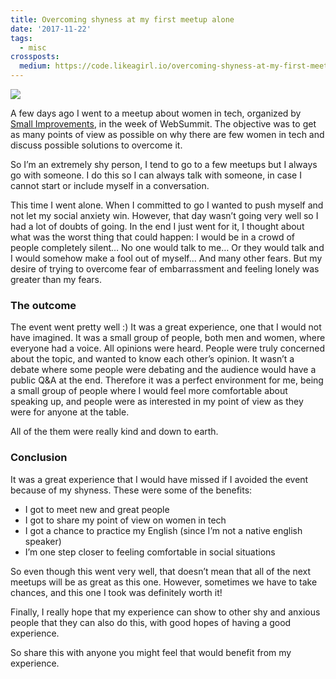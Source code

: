 ```yaml
---
title: Overcoming shyness at my first meetup alone
date: '2017-11-22'
tags:
  - misc
crossposts:
  medium: https://code.likeagirl.io/overcoming-shyness-at-my-first-meetup-alone-f0f23175f745
---
```


![](/images/shy-dog.jpeg)

A few days ago I went to a meetup about women in tech, organized by [Small Improvements](https://www.small-improvements.com/), in the week of WebSummit. The objective was to get as many points of view as possible on why there are few women in tech and discuss possible solutions to overcome it.

So I’m an extremely shy person, I tend to go to a few meetups but I always go with someone. I do this so I can always talk with someone, in case I cannot start or include myself in a conversation.

This time I went alone. When I committed to go I wanted to push myself and not let my social anxiety win. However, that day wasn’t going very well so I had a lot of doubts of going. In the end I just went for it, I thought about what was the worst thing that could happen: I would be in a crowd of people completely silent… No one would talk to me… Or they would talk and I would somehow make a fool out of myself… And many other fears. But my desire of trying to overcome fear of embarrassment and feeling lonely was greater than my fears.

### The outcome

The event went pretty well :) It was a great experience, one that I would not have imagined. It was a small group of people, both men and women, where everyone had a voice. All opinions were heard. People were truly concerned about the topic, and wanted to know each other’s opinion. It wasn’t a debate where some people were debating and the audience would have a public Q&A at the end. Therefore it was a perfect environment for me, being a small group of people where I would feel more comfortable about speaking up, and people were as interested in my point of view as they were for anyone at the table.

All of the them were really kind and down to earth.

### Conclusion

It was a great experience that I would have missed if I avoided the event because of my shyness. These were some of the benefits:

-   I got to meet new and great people
-   I got to share my point of view on women in tech
-   I got a chance to practice my English (since I’m not a native english speaker)
-   I’m one step closer to feeling comfortable in social situations

So even though this went very well, that doesn’t mean that all of the next meetups will be as great as this one. However, sometimes we have to take chances, and this one I took was definitely worth it!

Finally, I really hope that my experience can show to other shy and anxious people that they can also do this, with good hopes of having a good experience.

So share this with anyone you might feel that would benefit from my experience.
